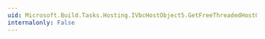 ```yaml
---
uid: Microsoft.Build.Tasks.Hosting.IVbcHostObject5.GetFreeThreadedHostObject
internalonly: False
---
```

